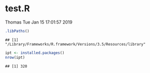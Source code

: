 test.R
================
Thomas
Tue Jan 15 17:01:57 2019

``` r
.libPaths()
```

    ## [1] "/Library/Frameworks/R.framework/Versions/3.5/Resources/library"

``` r
ipt <- installed.packages()
nrow(ipt)
```

    ## [1] 320
